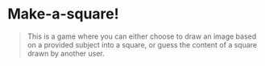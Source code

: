 # Make-a-square! #

> This is a game where you can either choose to draw an image based on a provided subject into a square, or guess the content of a square drawn by another user.